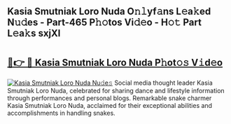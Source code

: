 ## Kasia Smutniak Loro Nuda O𝚗𝚕yf𝚊ns L𝚎a𝚔ed N𝚞𝚍es - Part-465 P𝚑𝚘tos Vi𝚍𝚎o - H𝚘𝚝 Part L𝚎a𝚔s sxjXl

# <h2><a href="http://kfdgkc.oniu.top/?m=Kasia+Smutniak+Loro+Nuda">🔗👉 🔴 Kasia Smutniak Loro Nuda P𝚑ot𝚘𝚜 V𝚒d𝚎o</a></h2>

[![Kasia Smutniak Loro Nuda Nu𝚍e𝚜](https://i.imgur.com/0qMVB7G.gif)](http://kfdgkc.oniu.top/?m=Kasia+Smutniak+Loro+Nuda)
Social media thought leader Kasia Smutniak Loro Nuda, celebrated for sharing dance and lifestyle information through performances and personal blogs. Remarkable snake charmer Kasia Smutniak Loro Nuda, acclaimed for their exceptional abilities and accomplishments in handling snakes.  
